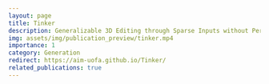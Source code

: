 ```yaml
---
layout: page
title: Tinker
description: Generalizable 3D Editing through Sparse Inputs without Per-Scene Finetuning
img: assets/img/publication_preview/tinker.mp4
importance: 1
category: Generation
redirect: https://aim-uofa.github.io/Tinker/
related_publications: true
---
```


